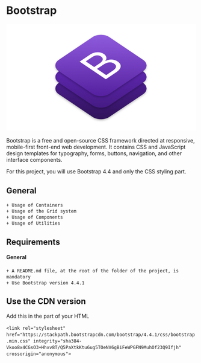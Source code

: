 # Bootstrap
![Bootstrap logo](Bootlogo.png)

Bootstrap is a free and open-source CSS framework directed at responsive, mobile-first front-end web development. It contains CSS and JavaScript design templates for typography, forms, buttons, navigation, and other interface components.

For this project, you will use Bootstrap 4.4 and only the CSS styling part.

## General
    + Usage of Containers
    + Usage of the Grid system
    + Usage of Components
    + Usage of Utilities


## Requirements
#### General
    + A README.md file, at the root of the folder of the project, is mandatory
    + Use Bootstrap version 4.4.1

## Use the CDN version
Add this <link> in the <head> part of your HTML

```<link rel="stylesheet" href="https://stackpath.bootstrapcdn.com/bootstrap/4.4.1/css/bootstrap.min.css" integrity="sha384-Vkoo8x4CGsO3+Hhxv8T/Q5PaXtkKtu6ug5TOeNV6gBiFeWPGFN9MuhOf23Q9Ifjh" crossorigin="anonymous">```